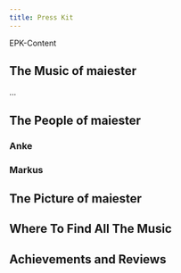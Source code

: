 ```yaml
---
title: Press Kit
---
```


EPK-Content

## The Music of maiester
...

## The People of maiester

### Anke

### Markus

## Tne Picture of maiester

## Where To Find All The Music

## Achievements and Reviews